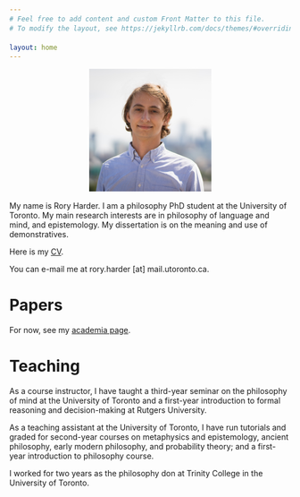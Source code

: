 ```yaml
---
# Feel free to add content and custom Front Matter to this file.
# To modify the layout, see https://jekyllrb.com/docs/themes/#overriding-theme-defaults

layout: home
---
```


<center><img src="GMP9241edit.png" style="max-width:90%;"></center>

>
>
>

My name is Rory Harder. I am a philosophy PhD student at the University of Toronto. My main research interests are in philosophy of language and mind, and epistemology. My dissertation is on the meaning and use of demonstratives.

Here is my <a href="RH_FULLCV.pdf">CV</a>.

You can e-mail me at rory.harder [at] mail.utoronto.ca.

# Papers

For now, see my [academia page](https://utoronto.academia.edu/RoryHarder).

# Teaching

As a course instructor, I have taught a third-year seminar on the philosophy of mind at the University of Toronto and a first-year introduction to formal reasoning and decision-making at Rutgers University.

As a teaching assistant at the University of Toronto, I have run tutorials and graded for second-year courses on metaphysics and epistemology, ancient philosophy, early modern philosophy, and probability theory; and a first-year introduction to philosophy course.

I worked for two years as the philosophy don at Trinity College in the University of Toronto.





